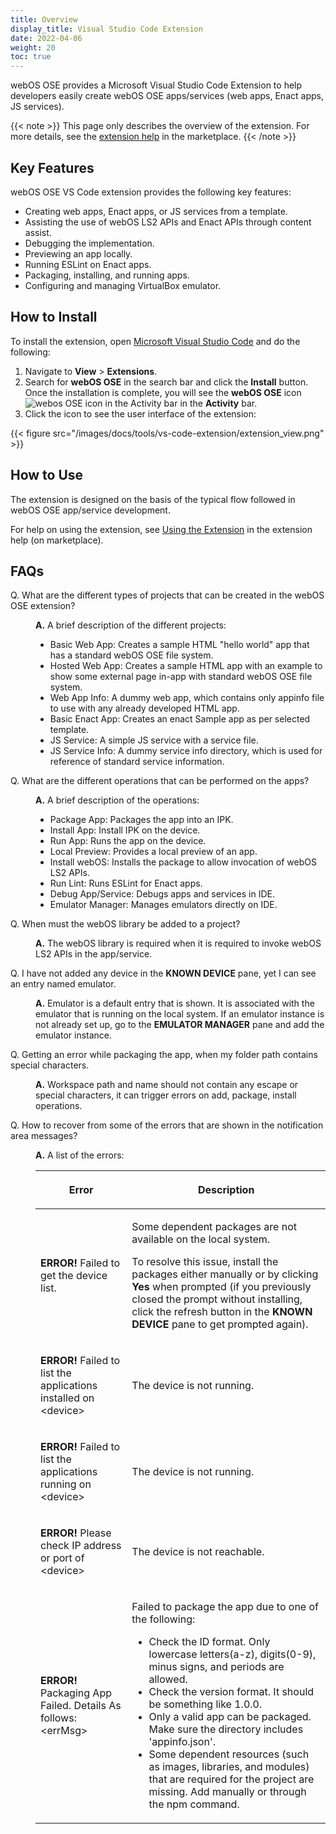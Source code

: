 ```yaml
---
title: Overview
display_title: Visual Studio Code Extension
date: 2022-04-06
weight: 20
toc: true
---
```


webOS OSE provides a Microsoft Visual Studio Code Extension to help developers easily create webOS OSE apps/services (web apps, Enact apps, JS services). 

{{< note >}}
This page only describes the overview of the extension. For more details, see the [extension help](https://marketplace.visualstudio.com/items?itemName=webOSOSESDK.webosose) in the marketplace.
{{< /note >}}

## Key Features

webOS OSE VS Code extension provides the following key features:

* Creating web apps, Enact apps, or JS services from a template.
* Assisting the use of webOS LS2 APIs and Enact APIs through content assist.
* Debugging the implementation.
* Previewing an app locally.
* Running ESLint on Enact apps.
* Packaging, installing, and running apps.
* Configuring and managing VirtualBox emulator.

## How to Install

To install the extension, open [Microsoft Visual Studio Code](https://code.visualstudio.com/) and do the following:

1. Navigate to **View** > **Extensions**.
2. Search for **webOS OSE** in the search bar and click the **Install** button. Once the installation is complete, you will see the **webOS OSE** icon <img src="/images/docs/tools/vs-code-extension/webos_ose_icon.png" alt="webos OSE icon in the Activity bar" > in the **Activity** bar.
3. Click the icon to see the user interface of the extension:

{{< figure src="/images/docs/tools/vs-code-extension/extension_view.png" >}}

## How to Use

The extension is designed on the basis of the typical flow followed in webOS OSE app/service development.

For help on using the extension, see [Using the Extension](https://marketplace.visualstudio.com/items?itemName=webOSOSESDK.webosose#using-the-extension) in the extension help (on marketplace).

## FAQs

<dl>
  <dt>Q. What are the different types of projects that can be created in the webOS OSE extension?</dt>
  <dd>
    <p><b>A.</b> A brief description of the different projects:</p>
    <ul>
      <li>Basic Web App: Creates a sample HTML "hello world" app that has a standard webOS OSE file system.</li>
      <li>Hosted Web App: Creates a sample HTML app with an example to show some external page in-app with standard webOS OSE file system.</li>
      <li>Web App Info: A dummy web app, which contains only appinfo file to use with any already developed HTML app.</li>
      <li>Basic Enact App: Creates an enact Sample app as per selected template.</li>
      <li>JS Service: A simple JS service with a service file.</li>
      <li>JS Service Info: A dummy service info directory, which is used for reference of standard service information.</li>
    </ul>
  </dd>
  <dt>Q. What are the different operations that can be performed on the apps?</dt>
  <dd>
    <p><b>A.</b> A brief description of the operations:</p>
    <ul>
      <li>Package App: Packages the app into an IPK.</li>
      <li>Install App: Install IPK on the device.</li>
      <li>Run App: Runs the app on the device.</li>
      <li>Local Preview: Provides a local preview of an app.</li>
      <li>Install webOS: Installs the package to allow invocation of webOS LS2 APIs.</li>
      <li>Run Lint: Runs ESLint for Enact apps.</li>
      <li>Debug App/Service: Debugs apps and services in IDE.</li>
      <li>Emulator Manager: Manages emulators directly on IDE.</li>
    </ul>
  </dd>
  <dt>Q. When must the webOS library be added to a project?</dt>
  <dd>
    <p><b>A.</b> The webOS library is required when it is required to invoke webOS LS2 APIs in the app/service.</p>
    <p></p>
  </dd>
  <dt>Q. I have not added any device in the <strong>KNOWN DEVICE</strong> pane, yet I can see an entry named emulator.</dt>
  <dd>
    <p><b>A.</b> Emulator is a default entry that is shown. It is associated with the emulator that is running on the local system. If an emulator instance is not already set up, go to the <strong>EMULATOR MANAGER</strong> pane and add the emulator instance.</p>
    <p></p>
  </dd>
  <dt>Q. Getting an error while packaging the app, when my folder path contains special characters.</dt>
  <dd>
    <p><b>A.</b> Workspace path and name should not contain any escape or special characters, it can trigger errors on add, package, install operations.</p>
    <p></p>
  </dd>
  <dt>Q. How to recover from some of the errors that are shown in the notification area messages?</dt>
  <dd>
    <p><b>A.</b> A list of the errors:</p>
    <div class="table-container">
      <table class="table is-bordered is-fullwidth">
        <thead>
          <tr class="header">
            <th><p>Error</p></th>
            <th><p>Description</p></th>
          </tr>
        </thead>
        <tbody>
          <tr>
            <td><p><b>ERROR!</b> Failed to get the device list.</p></td>
            <td>
              <p>Some dependent packages are not available on the local system.</p>
              <p>To resolve this issue, install the packages either manually or by clicking <b>Yes</b> when prompted (if you previously closed the prompt without installing, click the refresh button in the <b>KNOWN DEVICE</b> pane to get prompted again).</p>
            </td>
          </tr>
          <tr>
            <td><p><b>ERROR!</b> Failed to list the applications installed on &lt;device&gt;</p></td>
            <td><p>The device is not running.</p></td>
          </tr>
          <tr>
            <td><p><b>ERROR!</b> Failed to list the applications running on &lt;device&gt;</p></td>
            <td><p>The device is not running.</p></td>
          </tr>
          <tr>
            <td><p><b>ERROR!</b> Please check IP address or port of &lt;device&gt;</p></td>
            <td><p>The device is not reachable.</p></td>
          </tr>
          <tr>
            <td><p><b>ERROR!</b> Packaging App Failed. Details As follows: &lt;errMsg&gt;</p></td>
            <td>
              <p>Failed to package the app due to one of the following:</p>
              <ul>
                <li>Check the ID format. Only lowercase letters(a-z), digits(0-9), minus signs, and periods are allowed.</li>
                <li>Check the version format. It should be something like 1.0.0.</li>
                <li>Only a valid app can be packaged. Make sure the directory includes 'appinfo.json'.</li>
                <li>Some dependent resources (such as images, libraries, and modules) that are required for the project are missing. Add manually or through the npm command.</li>
              </ul>
            </td>
          </tr>
        </tbody>
      </table>
    </div>
  </dd>
</dl>
